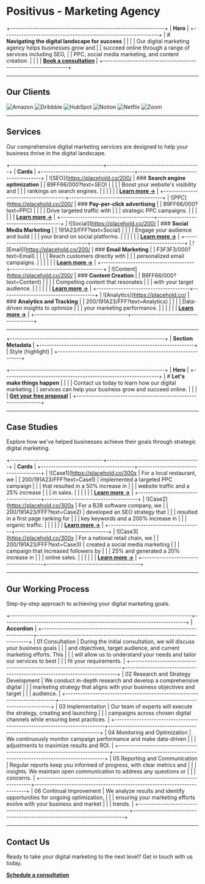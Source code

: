 # Positivus - Marketing Agency

+---------------------------------------------------------------+
| **Hero**                                                      |
+---------------------------------------------------------------+
| # **Navigating the digital landscape for success**           |
|                                                               |
| Our digital marketing agency helps businesses grow and       |
| succeed online through a range of services including SEO,    |
| PPC, social media marketing, and content creation.           |
|                                                               |
| **[Book a consultation](#contact)**                           |
+---------------------------------------------------------------+

---

## Our Clients

![Amazon](https://via.placeholder.com/120x40/000000/FFFFFF?text=Amazon)
![Dribbble](https://via.placeholder.com/120x40/EA4C89/FFFFFF?text=Dribbble)
![HubSpot](https://via.placeholder.com/120x40/FF7A59/FFFFFF?text=HubSpot)
![Notion](https://via.placeholder.com/120x40/000000/FFFFFF?text=Notion)
![Netflix](https://via.placeholder.com/120x40/E50914/FFFFFF?text=Netflix)
![Zoom](https://via.placeholder.com/120x40/2D8CFF/FFFFFF?text=Zoom)

---

## Services

Our comprehensive digital marketing services are designed to help your business thrive in the digital landscape.

+--------------------------------------+--------------------------------------+
| **Cards**                                                                   |
+--------------------------------------+--------------------------------------+
| ![SEO](https://placehold.co/200/     | ### **Search engine optimization**   |
| B9FF66/000?text=SEO)                 |                                      |
|                                      | Boost your website's visibility and  |
|                                      | rankings on search engines.          |
|                                      |                                      |
|                                      | **[Learn more →](#seo)**             |
+--------------------------------------+--------------------------------------+
| ![PPC](https://placehold.co/200/     | ### **Pay-per-click advertising**    |
| B9FF66/000?text=PPC)                 |                                      |
|                                      | Drive targeted traffic with          |
|                                      | strategic PPC campaigns.             |
|                                      |                                      |
|                                      | **[Learn more →](#ppc)**             |
+--------------------------------------+--------------------------------------+
| ![Social](https://placehold.co/200/  | ### **Social Media Marketing**       |
| 191A23/FFF?text=Social)              |                                      |
|                                      | Engage your audience and build       |
|                                      | your brand on social platforms.      |
|                                      |                                      |
|                                      | **[Learn more →](#social)**          |
+--------------------------------------+--------------------------------------+
| ![Email](https://placehold.co/200/   | ### **Email Marketing**              |
| F3F3F3/000?text=Email)               |                                      |
|                                      | Reach customers directly with        |
|                                      | personalized email campaigns.        |
|                                      |                                      |
|                                      | **[Learn more →](#email)**           |
+--------------------------------------+--------------------------------------+
| ![Content](https://placehold.co/200/ | ### **Content Creation**             |
| B9FF66/000?text=Content)             |                                      |
|                                      | Compelling content that resonates    |
|                                      | with your target audience.           |
|                                      |                                      |
|                                      | **[Learn more →](#content)**         |
+--------------------------------------+--------------------------------------+
| ![Analytics](https://placehold.co/   | ### **Analytics and Tracking**       |
| 200/191A23/FFF?text=Analytics)       |                                      |
|                                      | Data-driven insights to optimize     |
|                                      | your marketing performance.          |
|                                      |                                      |
|                                      | **[Learn more →](#analytics)**       |
+--------------------------------------+--------------------------------------+

---

+---------------------------------------------------------------+
| **Section Metadata**                                          |
+---------------------------------------------------------------+
| Style (highlight)                                             |
+---------------------------------------------------------------+

+---------------------------------------------------------------+
| **Hero**                                                      |
+---------------------------------------------------------------+
| # **Let's make things happen**                                |
|                                                               |
| Contact us today to learn how our digital marketing          |
| services can help your business grow and succeed online.     |
|                                                               |
| **[Get your free proposal](#contact)**                        |
+---------------------------------------------------------------+

---

## Case Studies

Explore how we've helped businesses achieve their goals through strategic digital marketing.

+--------------------------------------+--------------------------------------+
| **Cards**                                                                   |
+--------------------------------------+--------------------------------------+
| ![Case1](https://placehold.co/300x   | For a local restaurant, we           |
| 200/191A23/FFF?text=Case1)           | implemented a targeted PPC campaign  |
|                                      | that resulted in a 50% increase in   |
|                                      | website traffic and a 25% increase   |
|                                      | in sales.                            |
|                                      |                                      |
|                                      | **[Learn more →](#case1)**           |
+--------------------------------------+--------------------------------------+
| ![Case2](https://placehold.co/300x   | For a B2B software company, we       |
| 200/191A23/FFF?text=Case2)           | developed an SEO strategy that       |
|                                      | resulted in a first page ranking for |
|                                      | key keywords and a 200% increase in  |
|                                      | organic traffic.                     |
|                                      |                                      |
|                                      | **[Learn more →](#case2)**           |
+--------------------------------------+--------------------------------------+
| ![Case3](https://placehold.co/300x   | For a national retail chain, we      |
| 200/191A23/FFF?text=Case3)           | created a social media marketing     |
|                                      | campaign that increased followers by |
|                                      | 25% and generated a 20% increase in  |
|                                      | online sales.                        |
|                                      |                                      |
|                                      | **[Learn more →](#case3)**           |
+--------------------------------------+--------------------------------------+

---

## Our Working Process

Step-by-step approach to achieving your digital marketing goals.

+--------------------------------------------------------------------------+--------------------------------------------------------------------------+
| **Accordion**                                                                                                                                       |
+--------------------------------------------------------------------------+--------------------------------------------------------------------------+
| 01 Consultation                                                          | During the initial consultation, we will discuss your business goals    |
|                                                                          | and objectives, target audience, and current marketing efforts. This    |
|                                                                          | will allow us to understand your needs and tailor our services to best  |
|                                                                          | fit your requirements.                                                   |
+--------------------------------------------------------------------------+--------------------------------------------------------------------------+
| 02 Research and Strategy Development                                     | We conduct in-depth research and develop a comprehensive digital         |
|                                                                          | marketing strategy that aligns with your business objectives and target |
|                                                                          | audience.                                                                |
+--------------------------------------------------------------------------+--------------------------------------------------------------------------+
| 03 Implementation                                                        | Our team of experts will execute the strategy, creating and launching   |
|                                                                          | campaigns across chosen digital channels while ensuring best practices.  |
+--------------------------------------------------------------------------+--------------------------------------------------------------------------+
| 04 Monitoring and Optimization                                           | We continuously monitor campaign performance and make data-driven        |
|                                                                          | adjustments to maximize results and ROI.                                 |
+--------------------------------------------------------------------------+--------------------------------------------------------------------------+
| 05 Reporting and Communication                                           | Regular reports keep you informed of progress, with clear metrics and    |
|                                                                          | insights. We maintain open communication to address any questions or     |
|                                                                          | concerns.                                                                |
+--------------------------------------------------------------------------+--------------------------------------------------------------------------+
| 06 Continual Improvement                                                 | We analyze results and identify opportunities for ongoing optimization,  |
|                                                                          | ensuring your marketing efforts evolve with your business and market     |
|                                                                          | trends.                                                                  |
+--------------------------------------------------------------------------+--------------------------------------------------------------------------+

---

## Contact Us

Ready to take your digital marketing to the next level? Get in touch with us today.

**[Schedule a consultation](#contact)**

